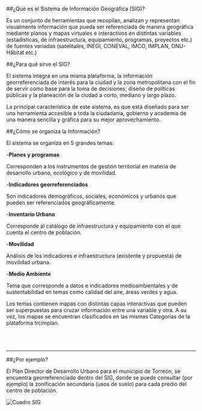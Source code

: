 
##¿Qué es el Sistema de Información Geográfica (SIG)?

Es un conjunto de herramientas que recopilan, analizan y representan visualmente información que pueda ser referenciada de manera geográfica mediante planos y mapas virtuales e interactivos en distintas variables (estadísticas, de infraestructura, equipamiento, programas, proyectos etc.) de fuentes variadas (satelitales, INEGI, CONEVAL, IMCO, IMPLAN, ONU-Hábitat etc.)

##¿Para qué sirve el SIG?

El sistema integra en una misma plataforma, la información georreferenciada de interés para la ciudad y la zona metropolitana con el fin de servir como base para la toma de decisiones, diseño de políticas públicas y la planeación de la ciudad a corto, mediano y largo plazo.

La principal característica de este sistema, es que está diseñado para ser una herramienta accesible a toda la ciudadanía, gobierno y academia de una manera sencilla y gráfica para su mejor aprovechamiento.

##¿Cómo se organiza la Información?

El sistema se organiza en 5 grandes temas:

-**Planes y programas**

Corresponden a los instrumentos de gestión territorial en materia de desarrollo urbano, ecológico y de movilidad.

-**Indicadores georreferenciados**

Son indicadores demográficos, sociales, económicos y urbanos que pueden ser referenciados geográficamente.

-**Inventario Urbano**

Corresponde al catálogo de infraestructura y equipamiento con el que cuenta el centro de población.

-**Movilidad**

Análisis de los indicadores e infraestructura (existente y propuesta) de movilidad urbana.

-**Medio Ambiente**

Tema que corresponde a datos e indicadores medioambientales y de sustentabilidad en temas como calidad del aire, áreas verdes y agua.


Los temas contienen mapas con distintas capas interactivas que pueden ser superpuestas para cruzar información entre una variable y otra. A su vez, los mapas se encuentran clasificados en las mismas Categorías de la plataforma trcimplan.
</br></br></br></br>

---

##¿Por ejemplo?

El Plan Director de Desarrollo Urbano para el municipio de Torreón, se encuentra georreferenciado dentro del SIG, donde se puede consultar (por ejemplo) la zonificación secundaria (usos de suelo) para cada predio del centro de población.

<img class="img-responsive contenido-imagen" src="introduccion/cuadros-sig3.jpg"  align="center" alt="Cuadro SIG">
